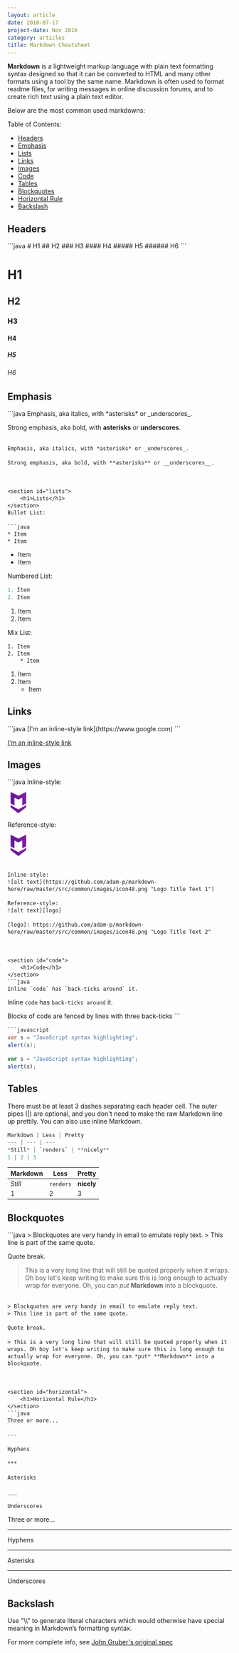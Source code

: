 ```yaml
---
layout: article
date: 2016-07-17
project-date: Nov 2016
category: articles
title: Markdown Cheatsheet
---
```


**Markdown** is a lightweight markup language with plain text formatting syntax designed so that it can be converted to HTML 
and many other formats using a tool by the same name. Markdown is often used to format readme files, for writing messages in 
online discussion forums, and to create rich text using a plain text editor.

Below are the most common used markdowns:

Table of Contents:<br>
<ul>
	<li class="page-scroll">
		<a href="#headers">Headers</a><br>
	</li>
	<li class="page-scroll">
		<a href="#emphasis">Emphasis</a><br>
	</li>
	<li class="page-scroll">
		<a href="#lists">Lists</a><br>
	</li>
	<li class="page-scroll">
		<a href="#links">Links</a><br>
	</li>
	<li class="page-scroll">
		<a href="#images">Images</a><br>
	</li>
	<li class="page-scroll">
		<a href="#code">Code</a><br>
	</li>
	<li class="page-scroll">
		<a href="#tables">Tables</a><br>
	</li>
	<li class="page-scroll">
		<a href="#blockquotes">Blockquotes</a><br>
	</li>
	<li class="page-scroll">
		<a href="#horizontal">Horizontal Rule</a><br>
	</li>
	<li class="page-scroll">
		<a href="#backslash">Backslash</a><br>
	</li>
</ul>



<section id="headers">
	<h1>Headers</h1>
</section>
```java
# H1
## H2
### H3
#### H4
##### H5
###### H6
```

# H1<br>

## H2<br>

### H3<br>

#### H4<br>

##### H5<br>

###### H6<br>



<section id="emphasis">
	<h1>Emphasis</h1>
</section>
```java
Emphasis, aka italics, with *asterisks* or _underscores_.

Strong emphasis, aka bold, with **asterisks** or __underscores__.
```

Emphasis, aka italics, with *asterisks* or _underscores_.

Strong emphasis, aka bold, with **asterisks** or __underscores__.



<section id="lists">
	<h1>Lists</h1>
</section>
Bullet List:

```java
* Item
* Item
```

* Item
* Item

Numbered List:

```java
1. Item
2. Item
```

1. Item
2. Item

Mix List:

```
1. Item
2. Item
    * Item
```

1. Item
2. Item
	* Item



<section id="links">
	<h1>Links</h1>
</section>
```java
[I'm an inline-style link](https://www.google.com)
```

[I'm an inline-style link](https://www.google.com)



<section id="images">
	<h1>Images</h1>
</section>
```java
Inline-style:

![alt text](https://github.com/adam-p/markdown-here/raw/master/src/common/images/icon48.png "Logo Title Text 1")

Reference-style: 

![alt text][logo]

[logo]: https://github.com/adam-p/markdown-here/raw/master/src/common/images/icon48.png "Logo Title Text 2"
```

Inline-style: 
![alt text](https://github.com/adam-p/markdown-here/raw/master/src/common/images/icon48.png "Logo Title Text 1")

Reference-style: 
![alt text][logo]

[logo]: https://github.com/adam-p/markdown-here/raw/master/src/common/images/icon48.png "Logo Title Text 2"



<section id="code">
	<h1>Code</h1>
</section>
```java
Inline `code` has `back-ticks around` it.
```

Inline `code` has `back-ticks around` it.

Blocks of code are fenced by lines with three back-ticks ```
```java
```javascript
var s = "JavaScript syntax highlighting";
alert(s);
```

```javascript
var s = "JavaScript syntax highlighting";
alert(s);
```



<section id="tables">
	<h1>Tables</h1>
</section>
There must be at least 3 dashes separating each header cell. The outer pipes (|) are optional, and you don't need to make the raw Markdown 
line up prettily. You can also use inline Markdown.

```java
Markdown | Less | Pretty
--- | --- | ---
*Still* | `renders` | **nicely**
1 | 2 | 3
```

Markdown | Less | Pretty
--- | --- | ---
*Still* | `renders` | **nicely**
1 | 2 | 3



<section id="blockquotes">
	<h1>Blockquotes</h1>
</section>
```java
> Blockquotes are very handy in email to emulate reply text.
> This line is part of the same quote.

Quote break.

> This is a very long line that will still be quoted properly when it wraps. Oh boy let's keep writing to make sure this is long enough to actually wrap for everyone. Oh, you can *put* **Markdown** into a blockquote. 
```

> Blockquotes are very handy in email to emulate reply text.
> This line is part of the same quote.

Quote break.

> This is a very long line that will still be quoted properly when it wraps. Oh boy let's keep writing to make sure this is long enough to actually wrap for everyone. Oh, you can *put* **Markdown** into a blockquote. 



<section id="horizontal">
	<h1>Horizontal Rule</h1>
</section>
```java
Three or more...

---

Hyphens

***

Asterisks

___

Underscores
```

Three or more...

---

Hyphens

***

Asterisks

___

Underscores


<section id="backslash">
	<h1>Backslash</h1>
</section>
Use "\\" to generate literal characters which would otherwise have special meaning in Markdown’s formatting syntax.



For more complete info, see [John Gruber's original spec](http://daringfireball.net/projects/markdown/)

